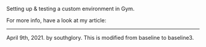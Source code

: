 Setting up & testing a custom environment in Gym. 

For more info, have a look at my article: 

----------------
April 9th, 2021. by southglory.
This is modified from baseline to baseline3.
